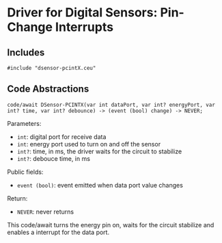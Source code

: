 # Driver for Digital Sensors: Pin-Change Interrupts

## Includes

```
#include "dsensor-pcintX.ceu"
```

## Code Abstractions

```
code/await DSensor-PCINTX(var int dataPort, var int? energyPort, var int? time, var int? debounce) -> (event (bool) change) -> NEVER;
```

Parameters:

- `int`: digital port for receive data
- `int`: energy port used to turn on and off the sensor
- `int?`: time, in ms, the driver waits for the circuit to stabilize
- `int?`: debouce time, in ms

Public fields:
- `event (bool)`: event emitted when data port value changes

Return:
- `NEVER`: never returns

This code/await turns the energy pin on, waits for the circuit stabilize and enables a interrupt for the data port.